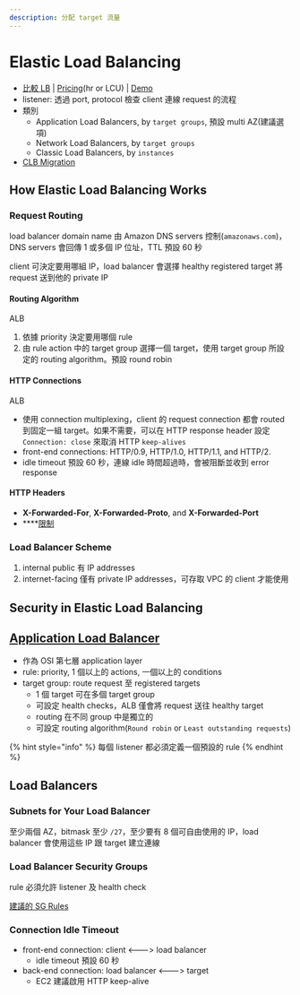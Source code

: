 ```yaml
---
description: 分配 target 流量
---
```


# Elastic Load Balancing

* [比較 LB](https://aws.amazon.com/tw/elasticloadbalancing/features/#compare) \| [Pricing](https://aws.amazon.com/tw/elasticloadbalancing/pricing/)\(hr or LCU\) \| [Demo](https://exampleloadbalancer.com/)
* listener: 透過 port, protocol 檢查 client 連線 request 的流程
* 類別
  * Application Load Balancers, by `target groups`, 預設 multi AZ\(建議選項\)
  * Network Load Balancers, by `target groups`
  * Classic Load Balancers, by `instances`
* [CLB Migration](https://docs.aws.amazon.com/elasticloadbalancing/latest/userguide/migrate-to-application-load-balancer.html)

## How Elastic Load Balancing Works <a id="how-elastic-load-balancing-works"></a>

### Request Routing

load balancer domain name 由 Amazon DNS servers 控制\(`amazonaws.com`\)，DNS servers 會回傳 1 或多個 IP 位址，TTL 預設 60 秒

client 可決定要用哪組 IP，load balancer 會選擇 healthy registered target 將 request 送到他的 private IP

#### Routing Algorithm <a id="routing-algorithm"></a>

ALB

1. 依據 priority 決定要用哪個 rule
2. 由 rule action 中的 target group 選擇一個 target，使用 target group 所設定的 routing algorithm。預設 round robin

#### HTTP Connections <a id="http-connections"></a>

ALB

* 使用 connection multiplexing，client 的 request connection 都會 routed 到固定一組 target。如果不需要，可以在 HTTP response header 設定 `Connection: close` 來取消 HTTP `keep-alives`
* front-end connections: HTTP/0.9, HTTP/1.0, HTTP/1.1, and HTTP/2.
* idle timeout 預設 60 秒，連線 idle 時間超過時，會被阻斷並收到 error response

#### HTTP Headers <a id="http-headers"></a>

* **X-Forwarded-For**, **X-Forwarded-Proto**, and **X-Forwarded-Port**
* \*\*\*\*[限制](https://docs.aws.amazon.com/elasticloadbalancing/latest/userguide/how-elastic-load-balancing-works.html#http-header-limits)

### Load Balancer Scheme <a id="load-balancer-scheme"></a>

1. internal public 有 IP addresses
2. internet-facing 僅有 private IP addresses，可存取 VPC 的 client 才能使用

## Security in Elastic Load Balancing <a id="security"></a>

## [Application Load Balancer](https://docs.aws.amazon.com/elasticloadbalancing/latest/application/introduction.html) <a id="introduction"></a>

* 作為 OSI 第七層 application layer
* rule: priority, 1 個以上的 actions, 一個以上的 conditions
* target group: route request 至 registered targets
  * 1 個 target 可在多個 target group
  * 可設定 health checks，ALB 僅會將 request 送往 healthy target
  * routing 在不同 group 中是獨立的
  * 可設定 routing algorithm\(`Round robin` or `Least outstanding requests`\)

{% hint style="info" %}
每個 listener 都必須定義一個預設的 rule
{% endhint %}

## Load Balancers <a id="application-load-balancers"></a>

### Subnets for Your Load Balancer <a id="subnets-load-balancer"></a>

至少兩個 AZ，bitmask 至少 `/27`，至少要有 8 個可自由使用的 IP，load balancer 會使用這些 IP 跟 target 建立連線

### Load Balancer Security Groups <a id="load-balancer-security-groups"></a>

rule 必須允許 listener 及 health check

[建議的 SG Rules](https://docs.aws.amazon.com/elasticloadbalancing/latest/application/load-balancer-update-security-groups.html#security-group-recommended-rules)

### Connection Idle Timeout <a id="connection-idle-timeout"></a>

* front-end connection: client &lt;---&gt; load balancer
  * idle timeout 預設 60 秒
* back-end connection: load balancer &lt;---&gt; target
  * EC2 建議啟用 HTTP keep-alive

